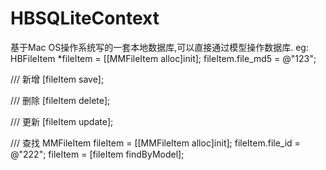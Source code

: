 # HBSQLiteContext 
基于Mac OS操作系统写的一套本地数据库,可以直接通过模型操作数据库.
eg:  
HBFileItem *fileItem = [[MMFileItem alloc]init];
fileItem.file_md5 = @"123";

/// 新增
[fileItem save];


/// 删除
[fileItem delete];


/// 更新
[fileItem update];


/// 查找
MMFileItem fileItem = [[MMFileItem alloc]init];
fileItem.file_id = @"222";
fileItem = [fileItem findByModel];
